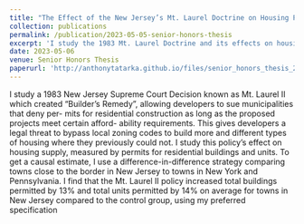 ```yaml
---
title: "The Effect of the New Jersey’s Mt. Laurel Doctrine on Housing Production"
collection: publications
permalink: /publication/2023-05-05-senior-honors-thesis
excerpt: 'I study the 1983 Mt. Laurel Doctrine and its effects on housing production in New Jersey using a difference-in-difference approach. Recieved Honorable Mention for the John Harold Sheehan Award for Best Senior Economics Thesis.'
date: 2023-05-06
venue: Senior Honors Thesis
paperurl: 'http://anthonytatarka.github.io/files/senior_honors_thesis_2023.pdf'
---
```


I study a 1983 New Jersey Supreme Court Decision known as Mt. Laurel II which
created “Builder’s Remedy”, allowing developers to sue municipalities that deny per-
mits for residential construction as long as the proposed projects meet certain afford-
ability requirements. This gives developers a legal threat to bypass local zoning codes
to build more and different types of housing where they previously could not. I study
this policy’s effect on housing supply, measured by permits for residential buildings
and units. To get a causal estimate, I use a difference-in-difference strategy comparing
towns close to the border in New Jersey to towns in New York and Pennsylvania. I
find that the Mt. Laurel II policy increased total buildings permitted by 13% and total
units permitted by 14% on average for towns in New Jersey compared to the control
group, using my preferred specification
